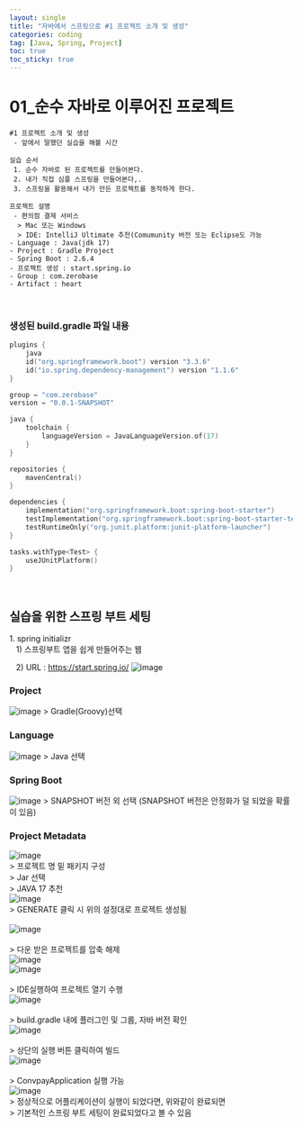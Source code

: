 ```yaml
---
layout: single
title: "자바에서 스프링으로 #1 프로젝트 소개 및 생성"
categories: coding
tag: [Java, Spring, Project]
toc: true
toc_sticky: true 
---
```


# 01_순수 자바로 이루어진 프로젝트
```
#1 프로젝트 소개 및 생성
 - 앞에서 말했던 실습을 해볼 시간

실습 순서
 1. 순수 자바로 된 프로젝트를 만들어본다.
 2. 내가 직접 심플 스프링을 만들어본다,.
 3. 스프링을 활용해서 내가 만든 프로젝트를 동작하게 한다.

프로젝트 설명
 - 편의점 결제 서비스
  > Mac 또는 Windows
  > IDE: IntelliJ Ultimate 추천(Comumunity 버전 또는 Eclipse도 가능
- Language : Java(jdk 17)
- Project : Gradle Project
- Spring Boot : 2.6.4
- 프로젝트 생성 : start.spring.io
- Group : com.zerobase
- Artifact : heart
```
<br>

### 생성된 build.gradle 파일 내용
```kotlin
plugins {
	java
	id("org.springframework.boot") version "3.3.6"
	id("io.spring.dependency-management") version "1.1.6"
}

group = "com.zerobase"
version = "0.0.1-SNAPSHOT"

java {
	toolchain {
		languageVersion = JavaLanguageVersion.of(17)
	}
}

repositories {
	mavenCentral()
}

dependencies {
	implementation("org.springframework.boot:spring-boot-starter")
	testImplementation("org.springframework.boot:spring-boot-starter-test")
	testRuntimeOnly("org.junit.platform:junit-platform-launcher")
}

tasks.withType<Test> {
	useJUnitPlatform()
}
```
<br>

## 실습을 위한 스프링 부트 세팅

1\. spring initializr <br>
&nbsp;&nbsp;&nbsp;1\) 스프링부트 앱을 쉽게 만들어주는 웹

&nbsp;&nbsp;&nbsp;2\) URL : https://start.spring.io/
![image](https://sdusk0731.github.io/assets/images/20241126_001/2024-11-26-001.png)



### Project
![image](https://sdusk0731.github.io/assets/images/20241126_001/2024-11-26-002.png)
\> Gradle(Groovy)선택

### Language
![image](https://sdusk0731.github.io/assets/images/20241126_001/2024-11-26-003.png)
\> Java 선택

### Spring Boot
![image](https://sdusk0731.github.io/assets/images/20241126_001/2024-11-26-004.png)
\> SNAPSHOT 버전 외 선택 (SNAPSHOT 버전은 안정화가 덜 되었을 확률이 있음)
<Br>
### Project Metadata
![image](https://sdusk0731.github.io/assets/images/20241126_001/2024-11-26-005.png)<Br>
\> 프로젝트 명 밑 패키지 구성 <br>
\> Jar 선택 <br>
\> JAVA 17 추천 <br>
![image](https://sdusk0731.github.io/assets/images/20241126_001/2024-11-26-006.png)<Br>
\> GENERATE 클릭 시 위의 설정대로 프로젝트 생성됨<br>
<br>
![image](https://sdusk0731.github.io/assets/images/20241126_001/2024-11-26-007.png)<Br>
<br>
\> 다운 받은 프로젝트를 압축 해제<Br>
![image](https://sdusk0731.github.io/assets/images/20241126_001/2024-11-26-008.png)<Br>
![image](https://sdusk0731.github.io/assets/images/20241126_001/2024-11-26-009.png)<Br>
<br>
\> IDE실행하여 프로젝트 열기 수행<Br>
![image](https://sdusk0731.github.io/assets/images/20241126_001/2024-11-26-010.png)<Br>
<br>
\> build.gradle 내에 플러그인 및 그룹, 자바 버전 확인<Br>
![image](https://sdusk0731.github.io/assets/images/20241126_001/2024-11-26-011.png)<Br>
<Br>
\> 상단의 실행 버튼 클릭하여 빌드<Br>
![image](https://sdusk0731.github.io/assets/images/20241126_001/2024-11-26-012.png)<Br>
<br>
\> ConvpayApplication 실행 가능<Br>
![image](https://sdusk0731.github.io/assets/images/20241126_001/2024-11-26-013.png)<Br>
\> 정상적으로 어플리케이션이 실행이 되었다면, 위와같이 완료되면<Br>
\> 기본적인 스프링 부트 세팅이 완료되었다고 볼 수 있음<Br>
